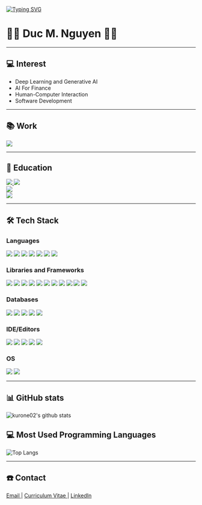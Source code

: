 [![Typing SVG](https://readme-typing-svg.herokuapp.com?font=Fira+Code&pause=1000&random=false&width=435&lines=Nguyen+Minh+Duc;Computer+Science;Deep+Learning;Finance+AI;Visualization)](https://git.io/typing-svg)

# 👨‍💻 Duc M. Nguyen 👨‍💻

---

## 💻  Interest

- Deep Learning and Generative AI
- AI For Finance
- Human-Computer Interaction
- Software Development

---

## 📚 Work

<a href="https://ivader.unist.ac.kr/">
<img src="https://img.shields.io/badge/ HAIV LAB Undergraduate Research Intern (2022~present) - HAIV-4110c7?style=for-the-badge"/>  
</a>
<br>

---

## 🏫 Education  

<a href="https://cse.unist.ac.kr/eng/">
<img src="https://img.shields.io/badge/M.Sc Computer Science and Engineering (2024~2026) - UNIST-44c1c4?style=for-the-badge"/>
</a>
<a href="https://cse.unist.ac.kr/eng/">
<img src="https://img.shields.io/badge/B.S Computer Science and Engineering (2020~2024) - UNIST-44c1c4?style=for-the-badge"/>
</a>
<br>
<a href="https://ie.unist.ac.kr/eng/">
<img src="https://img.shields.io/badge/B.S Industrial Engineering (2020~2024) - UNIST-44c1c4?style=for-the-badge"/>
</a>
<br>
<a href="https://admu-intl.unist.ac.kr/info/scholarships/">
<img src="https://img.shields.io/badge/ UNIST Global Dream Scholarship Recipient-002C5F?style=for-the-badge&logo=k&logoColor=white"/>  
</a>

---

## 🛠️ Tech Stack

### Languages

<img src="https://img.shields.io/badge/C-A8B9CC?style=for-the-badge&logo=C&logoColor=white"> <img src="https://img.shields.io/badge/C++-00599C?style=for-the-badge&logo=cplusplus&logoColor=white"> <img src="https://img.shields.io/badge/C%23-00599C?style=for-the-badge&logo=csharp&logoColor=white"> <img src="https://img.shields.io/badge/python-3776AB?style=for-the-badge&logo=python&logoColor=white"> <img src="https://img.shields.io/badge/dart-0175C2?style=for-the-badge&logo=dart&logoColor=white"> <img src="https://img.shields.io/badge/JAVA-007396?style=for-the-badge&logo=Java&logoColor=white"> <img src="https://img.shields.io/badge/kotlin-7F52FF?style=for-the-badge&logo=kotlin&logoColor=white">

### Libraries and Frameworks

<img src="https://img.shields.io/badge/pytorch-EE4C2C?style=for-the-badge&logo=pytorch&logoColor=white"> <img src="https://img.shields.io/badge/tensorflow-FF6F00?style=for-the-badge&logo=tensorflow&logoColor=white"> <img src="https://img.shields.io/badge/react-%2320232a.svg?style=for-the-badge&logo=react&logoColor=%2361DAFB"/> <img src="https://img.shields.io/badge/NextJS-black?style=for-the-badge&logo=next.js&logoColor=white"/> <img src="https://img.shields.io/badge/Socket.io-black?style=for-the-badge&logo=socket.io&badgeColor=010101"/> <img src="https://img.shields.io/badge/SpringBoot-success?style=for-the-badge&logo=Spring&logoColor=white"/> <img src="https://img.shields.io/badge/flutter-02569B?style=for-the-badge&logo=flutter&logoColor=white">  <img src="https://img.shields.io/badge/django-%23092E20.svg?style=for-the-badge&logo=django&logoColor=white"> <img src="https://img.shields.io/badge/FastAPI-005571?style=for-the-badge&logo=fastapi"> <img src="https://img.shields.io/badge/flask-%23000.svg?style=for-the-badge&logo=flask&logoColor=white"> <img src="https://img.shields.io/badge/express.js-%23404d59.svg?style=for-the-badge&logo=express&logoColor=%2361DAFB"> 

### Databases

<img src="https://img.shields.io/badge/Neo4j-008CC1?style=for-the-badge&logo=neo4j&logoColor=white"> <img src="https://img.shields.io/badge/MongoDB-%234ea94b.svg?style=for-the-badge&logo=mongodb&logoColor=white"> <img src="https://img.shields.io/badge/sqlite-%2307405e.svg?style=for-the-badge&logo=sqlite&logoColor=white"> <img src="https://img.shields.io/badge/mysql-black.svg?style=for-the-badge&logo=mysql&logoColor=white"> <img src="https://img.shields.io/badge/firebase-FFCA28?style=for-the-badge&logo=firebase&logoColor=white"> 

### IDE/Editors

<img src="https://img.shields.io/badge/Visual%20Studio%20Code-0078d7.svg?style=for-the-badge&logo=visual-studio-code&logoColor=white"> <img src="https://img.shields.io/badge/visualstudio-5C2D91?style=for-the-badge&logo=visualstudio&logoColor=white"> <img src="https://img.shields.io/badge/jupyter-F37626?style=for-the-badge&logo=jupyter&logoColor=white"> <img src="https://img.shields.io/badge/VIM-%2311AB00.svg?style=for-the-badge&logo=vim&logoColor=white"> <img src="https://img.shields.io/badge/sublime_text-%23575757.svg?style=for-the-badge&logo=sublime-text&logoColor=important"> 


### OS

<img src="https://img.shields.io/badge/windows-0078D6?style=for-the-badge&logo=windows&logoColor=white"> <img src="https://img.shields.io/badge/ubuntu-E95420?style=for-the-badge&logo=ubuntu&logoColor=white">

---

## 📊 GitHub stats

![kurone02's github stats](https://github-readme-stats.vercel.app/api?username=kurone02&hide_border=false&hide_rank=true&show_icons=true&count_private=true&theme=react&bg_color=151515)

## 💻 Most Used Programming Languages

![Top Langs](https://github-readme-stats.vercel.app/api/top-langs/?username=kurone02&layout=compact&hide=Jupyter%20Notebook,Tex,D,SAS&theme=react)

---

## ☎️ Contact

<a href="mailto:ducnm@unist.ac.kr">
  Email
</a>
|
<a href="#">
  Curriculum Vitae
</a>
|
<a href="https://www.linkedin.com/in/duc-m-nguyen-13b461118/">
  LinkedIn
</a>
